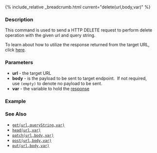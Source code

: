 {% include_relative _breadcrumb.html current="delete(url,body,var)" %}


### Description
This command is used to send a HTTP DELETE request to perform delete operation with the given url and query string.

To learn about how to utilize the response returned from the target URL, click [here](index.html#http-response).


### Parameters
- **url** \- the target URL
- **body** \- is the payload to be sent to target endpoint.  If not required, use `(empty)` to denote no payload to 
  be sent.
- **var** \- the variable to hold the [response](index.html#http-response)


### Example


### See Also
- [`get(url,queryString,var)`](get(url,queryString,var))
- [`head(url,var)`](head(url,var))
- [`patch(url,body,var)`](patch(url,body,var))
- [`post(url,body,var)`](post(url,body,var))
- [`put(url,body,var)`](put(url,body,var))
